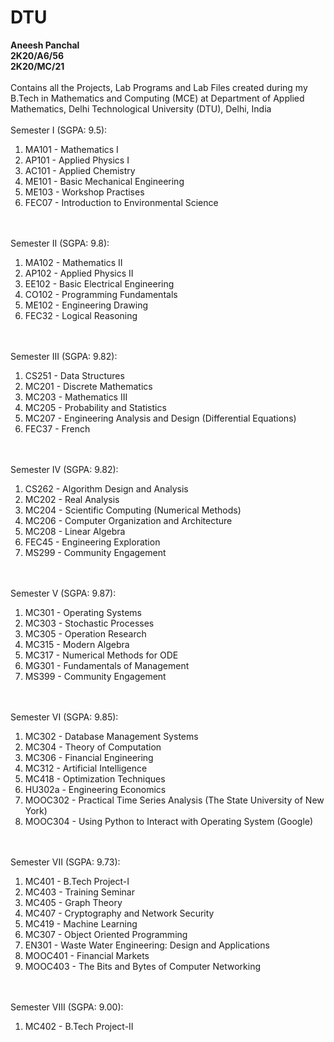 # DTU
**Aneesh Panchal</br>
2K20/A6/56</br>
2K20/MC/21</br></br>**
Contains all the Projects, Lab Programs and Lab Files created during my B.Tech in Mathematics and Computing (MCE) at Department of Applied Mathematics, Delhi Technological University (DTU), Delhi, India</br></br>
Semester I (SGPA: 9.5):
1. MA101 - Mathematics I 
2. AP101 - Applied Physics I 
3. AC101 - Applied Chemistry 
4. ME101 - Basic Mechanical Engineering 
5. ME103 - Workshop Practises 
6. FEC07 - Introduction to Environmental Science 

</br></br>
Semester II (SGPA: 9.8):
1. MA102 - Mathematics II 
2. AP102 - Applied Physics II 
3. EE102 - Basic Electrical Engineering 
4. CO102 - Programming Fundamentals 
5. ME102 - Engineering Drawing 
6. FEC32 - Logical Reasoning 

</br></br>
Semester III (SGPA: 9.82):
1. CS251 - Data Structures 
2. MC201 - Discrete Mathematics
3. MC203 - Mathematics III
4. MC205 - Probability and Statistics
5. MC207 - Engineering Analysis and Design (Differential Equations)
6. FEC37 - French

</br></br>
Semester IV (SGPA: 9.82):
1. CS262 - Algorithm Design and Analysis
2. MC202 - Real Analysis
3. MC204 - Scientific Computing (Numerical Methods)
4. MC206 - Computer Organization and Architecture
5. MC208 - Linear Algebra
6. FEC45 - Engineering Exploration
7. MS299 - Community Engagement

</br></br>
Semester V (SGPA: 9.87):
1. MC301 - Operating Systems
2. MC303 - Stochastic Processes
3. MC305 - Operation Research
4. MC315 - Modern Algebra
5. MC317 - Numerical Methods for ODE
6. MG301 - Fundamentals of Management 
7. MS399 - Community Engagement

</br></br>
Semester VI (SGPA: 9.85):
1. MC302 - Database Management Systems
2. MC304 - Theory of Computation
3. MC306 - Financial Engineering
4. MC312 - Artificial Intelligence
5. MC418 - Optimization Techniques
6. HU302a - Engineering Economics
7. MOOC302 - Practical Time Series Analysis (The State University of New York)
8. MOOC304 - Using Python to Interact with Operating System (Google)

</br></br>
Semester VII (SGPA: 9.73):
1. MC401 - B.Tech Project-I
2. MC403 - Training Seminar
3. MC405 - Graph Theory
4. MC407 - Cryptography and Network Security
5. MC419 - Machine Learning
6. MC307 - Object Oriented Programming
7. EN301 - Waste Water Engineering: Design and Applications
8. MOOC401 - Financial Markets
9. MOOC403 - The Bits and Bytes of Computer Networking

</br></br>
Semester VIII (SGPA: 9.00):
1. MC402 - B.Tech Project-II
